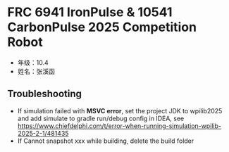 # FRC 6941 IronPulse & 10541 CarbonPulse 2025 Competition Robot

- 年级：10.4
- 姓名：张溪函

## Troubleshooting

- If simulation failed with **MSVC error**, set the project JDK to wpilib2025 and add simulate to gradle run/debug
  config in IDEA, see https://www.chiefdelphi.com/t/error-when-running-simulation-wpilib-2025-2-1/481435
- If Cannot snapshot xxx while building, delete the build folder
